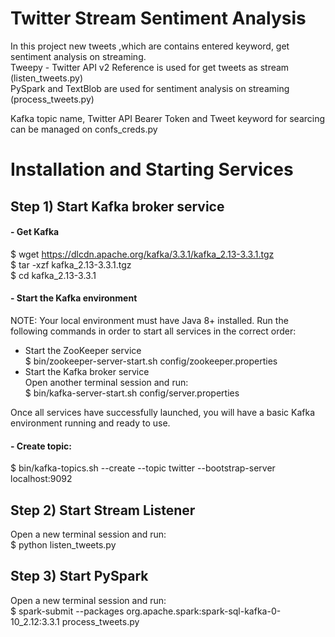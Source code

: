 # Twitter Stream Sentiment Analysis
In this project new tweets ,which are contains entered keyword, get sentiment analysis on streaming. <br>
Tweepy - Twitter API v2 Reference is used for get tweets as stream (listen_tweets.py)<br>
PySpark and TextBlob are used for sentiment analysis on streaming (process_tweets.py)<br>

Kafka topic name, Twitter API Bearer Token and Tweet keyword for searcing can be managed on confs_creds.py


# Installation and Starting Services
## Step 1) Start Kafka broker service

#### - Get Kafka
$ wget https://dlcdn.apache.org/kafka/3.3.1/kafka_2.13-3.3.1.tgz <br>
$ tar -xzf kafka_2.13-3.3.1.tgz<br>
$ cd kafka_2.13-3.3.1<br>


#### - Start the Kafka environment
NOTE: Your local environment must have Java 8+ installed.
Run the following commands in order to start all services in the correct order:

- Start the ZooKeeper service <br>
$ bin/zookeeper-server-start.sh config/zookeeper.properties
- Start the Kafka broker service <br>
Open another terminal session and run:<br>
$ bin/kafka-server-start.sh config/server.properties

Once all services have successfully launched, you will have a basic Kafka environment running and ready to use. 

#### - Create topic:<br>
$ bin/kafka-topics.sh --create --topic twitter --bootstrap-server localhost:9092

## Step 2) Start Stream Listener
Open a new terminal session and run:<br>
$ python listen_tweets.py

## Step 3) Start PySpark
Open a new terminal session and run:<br>
$ spark-submit --packages org.apache.spark:spark-sql-kafka-0-10_2.12:3.3.1 process_tweets.py<br>
